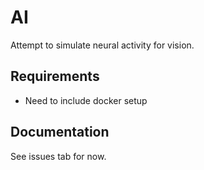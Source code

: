 # AI

Attempt to simulate neural activity for vision.

## Requirements

* Need to include docker setup

## Documentation

See issues tab for now.
